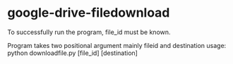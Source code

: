 # google-drive-filedownload

To successfully run the program, file_id must be known.

Program takes two positional argument mainly fileid and destination
usage:
    python downloadfile.py [file_id] [destination]
